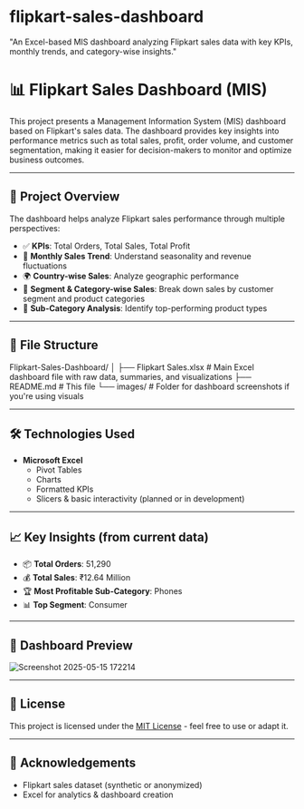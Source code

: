 # flipkart-sales-dashboard
"An Excel-based MIS dashboard analyzing Flipkart sales data with key KPIs, monthly trends, and category-wise insights."

# 📊 Flipkart Sales Dashboard (MIS)

This project presents a Management Information System (MIS) dashboard based on Flipkart's sales data. The dashboard provides key insights into performance metrics such as total sales, profit, order volume, and customer segmentation, making it easier for decision-makers to monitor and optimize business outcomes.

---

## 🧾 Project Overview

The dashboard helps analyze Flipkart sales performance through multiple perspectives:

- ✅ **KPIs**: Total Orders, Total Sales, Total Profit
- 📆 **Monthly Sales Trend**: Understand seasonality and revenue fluctuations
- 🌍 **Country-wise Sales**: Analyze geographic performance
- 🧩 **Segment & Category-wise Sales**: Break down sales by customer segment and product categories
- 📱 **Sub-Category Analysis**: Identify top-performing product types

---

## 📁 File Structure

Flipkart-Sales-Dashboard/
│
├── Flipkart Sales.xlsx # Main Excel dashboard file with raw data, summaries, and visualizations
├── README.md # This file
└── images/ #  Folder for dashboard screenshots if you're using visuals


---

## 🛠️ Technologies Used

- **Microsoft Excel**
  - Pivot Tables
  - Charts
  - Formatted KPIs
  - Slicers & basic interactivity (planned or in development)

---

## 📈 Key Insights (from current data)

- 📦 **Total Orders**: 51,290
- 💰 **Total Sales**: ₹12.64 Million
- 🏆 **Most Profitable Sub-Category**: Phones
- 📊 **Top Segment**: Consumer

---

## 📸 Dashboard Preview

![Screenshot 2025-05-15 172214](https://github.com/user-attachments/assets/cac4594d-1a1a-456e-93cc-5a69feb9628d)


---

## 📃 License

This project is licensed under the [MIT License](LICENSE) - feel free to use or adapt it.

---

## 🙌 Acknowledgements

- Flipkart sales dataset (synthetic or anonymized)
- Excel for analytics & dashboard creation


